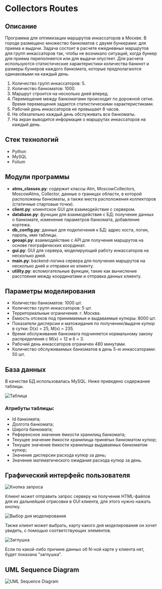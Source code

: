 # Collectors Routes

## Описание

Программа для оптимизации маршрутов инкассаторов в Москве. В городе размещено множество банкоматов с двумя бункерами: для приема и выдачи. Задача состоит в расчете ежедневных маршрутов для групп инкассаторов так, чтобы не возникало ситуаций, когда бункер для приема переполняется или для выдачи опустеет. Для расчета используются статистические характеристики количества банкнот и размеры бункеров каждого банкомата, которые предполагаются одинаковыми на каждый день.

1. Количество групп инкассаторов: 5.
2. Количество банкоматов: 1000.
3. Маршрут строится на несколько дней вперед.
4. Перемещение между банкоматами происходит по дорожной сетке. Время перемещения задается статистическими характеристиками.
5. Рабочий день инкассаторов не превышает 8 часов.
6. Не обязательно каждый день обслуживать все банкоматы.
7. На экран выводится информация о маршрутах инкассаторов на каждый день.

## Стек технологий

- Python
- MySQL
- Folium

## Модули программы

- **atms_classes.py**: содержит классы Atm, MoscowCollectors, MoscowAtms, Collector, данные о границах области, в которой расположены банкоматы, а также места расположения коллекторов (статичные стартовые точки).
- **client.py**: клиентское GUI для взаимодействия с сервером.
- **database.py**: функции для взаимодействия с БД: получение данных о банкомате, изменение параметров банкомата, добавление кортежа.
- **db_config.py**: данные для подключения к БД: адрес хоста, логин, пароль, имя таблицы.
- **geoapi.py**: взаимодействие с API для получения маршрутов на основе географических координат.
- **gui.py**: GUI для сервера, моделирующий работу инкассаторов на несколько дней.
- **main.py**: backend-логика сервера для получения маршрутов на несколько дней и отправки их клиенту.
- **utility.py**: вспомогательные функции, такие как вычисление расстояния между координатами и отправка данных клиенту.

## Параметры моделирования

- Количество банкоматов: 1000 шт.
- Количество групп инкассаторов: 5 шт.
- Территориальные ограничения: г. Москва.
- Ёмкость отсеков под принимаемые и выдаваемые купюры: 8000 шт.
- Показатели дисперсии и матожидания по получению/выдаче купюр в сутки: D(x) = 25, M(x) = 235.
- Время обслуживания банкомата подчиняется нормальному закону распределения с M(x) = 12 и δ = 3.
- Рабочий день инкассаторов ограничен 480 минутами.
- Количество обслуживаемых банкоматов в день 5-ю инкассаторами: 50 шт.

## База данных

В качестве БД использовалась MySQL. Ниже приведено содержание таблицы.

![Таблица](ссылка_на_картинку)

### Атрибуты таблицы:

- Id банкомата;
- Долгота банкомата;
- Широта банкомата;
- Референсное значение ёмкости хранилищ банкомата;
- Текущее значение ёмкости хранилища принятых банкоматом купюр;
- Текущее значение ёмкости хранилища выдаваемых банкоматом купюр;
- Значение дисперсии расхода купюр за день;
- Значение математического ожидания расхода купюр за день.
## Графический интерфейс пользователя

![Кнопка запроса](ссылка_на_картинку_1)

Клиент может отправить запрос серверу на получение HTML-файлов для их дальнейшей отрисовки в GUI клиента, для этого нужно нажать кнопку.

![Выбор дня моделирования](ссылка_на_картинку_2)

Также клиент может выбрать, карту какого дня моделирования он хочет увидеть, с помощью соответствующих элементов.

![Заглушка](ссылка_на_картинку_3)

Если по какой-либо причине данных об N-ной карте у клиента нет, будет показана "заглушка".

## UML Sequence Diagram

![UML Sequence Diagram](ссылка_на_картинку_4)


